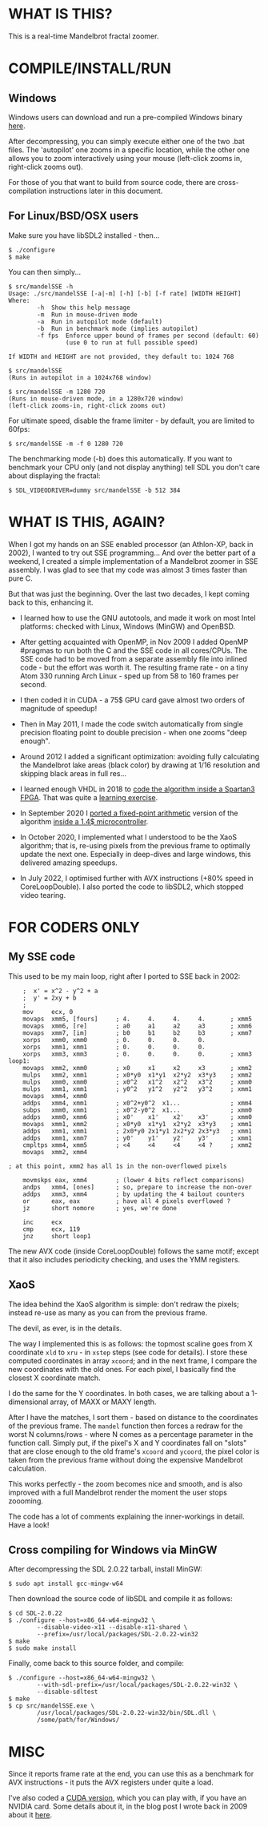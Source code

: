 WHAT IS THIS?
=============

This is a real-time Mandelbrot fractal zoomer.

COMPILE/INSTALL/RUN
===================

Windows
-------
Windows users can download and run a pre-compiled Windows binary
[here](https://github.com/ttsiodras/MandelbrotSSE/releases/download/2.9/mandelSSE-win32-2.9.zip).

After decompressing, you can simply execute either one of the two .bat
files. The 'autopilot' one zooms in a specific location, while the other
one allows you to zoom interactively using your mouse (left-click zooms in,
right-click zooms out).

For those of you that want to build from source code, there are 
cross-compilation instructions later in this document.

For Linux/BSD/OSX users
-----------------------

Make sure you have libSDL2 installed - then...

    $ ./configure
    $ make

You can then simply...

    $ src/mandelSSE -h
    Usage: ./src/mandelSSE [-a|-m] [-h] [-b] [-f rate] [WIDTH HEIGHT]
    Where:
            -h	Show this help message
            -m	Run in mouse-driven mode
            -a	Run in autopilot mode (default)
            -b	Run in benchmark mode (implies autopilot)
            -f fps	Enforce upper bound of frames per second (default: 60)
                    (use 0 to run at full possible speed)

    If WIDTH and HEIGHT are not provided, they default to: 1024 768

    $ src/mandelSSE
    (Runs in autopilot in a 1024x768 window)

    $ src/mandelSSE -m 1280 720
    (Runs in mouse-driven mode, in a 1280x720 window)
    (left-click zooms-in, right-click zooms out)

For ultimate speed, disable the frame limiter - by default, you are
limited to 60fps:

    $ src/mandelSSE -m -f 0 1280 720

The benchmarking mode (-b) does this automatically.
If you want to benchmark your CPU only (and not display anything)
tell SDL you don't care about displaying the fractal:

    $ SDL_VIDEODRIVER=dummy src/mandelSSE -b 512 384

WHAT IS THIS, AGAIN?
====================

When I got my hands on an SSE enabled processor (an Athlon-XP, back in 2002),
I wanted to try out SSE programming... And over the better part of a weekend,
I created a simple implementation of a Mandelbrot zoomer in SSE assembly.
I was glad to see that my code was almost 3 times faster than pure C.

But that was just the beginning.
Over the last two decades, I kept coming back to this, enhancing it.

- I learned how to use the GNU autotools, and made it work on most Intel
  platforms: checked with Linux, Windows (MinGW) and OpenBSD.

- After getting acquainted with OpenMP, in Nov 2009 I added OpenMP #pragmas
  to run both the C and the SSE code in all cores/CPUs. The SSE code had to
  be moved from a separate assembly file into inlined code - but the effort
  was worth it. The resulting frame rate - on a tiny Atom 330 running Arch
  Linux - sped up from 58 to 160 frames per second.

- I then coded it in CUDA - a 75$ GPU card gave almost two orders of
  magnitude of speedup!

- Then in May 2011, I made the code switch automatically from single precision
  floating point to double precision - when one zooms "deep enough".

- Around 2012 I added a significant optimization: avoiding fully calculating
  the Mandelbrot lake areas (black color) by drawing at 1/16 resolution and
  skipping black areas in full res...

- I learned enough VHDL in 2018 to [code the algorithm inside a Spartan3
  FPGA](https://www.youtube.com/watch?v=yFIbjiOWYFY). That was quite a
  [learning exercise](https://github.com/ttsiodras/MandelbrotInVHDL).

- In September 2020 I [ported a fixed-point arithmetic](
  https://github.com/ttsiodras/Blue_Pill_Mandelbrot/) version of the
  algorithm [inside a 1.4$ microcontroller](
  https://www.youtube.com/watch?v=5875JOnFDLg).

- In October 2020, I implemented what I understood to be the XaoS algorithm;
  that is, re-using pixels from the previous frame to optimally update
  the next one. Especially in deep-dives and large windows, this delivered
  amazing speedups.

- In July 2022, I optimised further with AVX instructions (+80% speed
  in CoreLoopDouble). I also ported the code to libSDL2, which stopped
  video tearing.

FOR CODERS ONLY
===============

My SSE code
-----------

This used to be my main loop, right after I ported to SSE back in 2002:

        ;  x' = x^2 - y^2 + a
        ;  y' = 2xy + b
        ;
        mov     ecx, 0
        movaps  xmm5, [fours]     ; 4.     4.     4.     4.       ; xmm5
        movaps  xmm6, [re]        ; a0     a1     a2     a3       ; xmm6
        movaps  xmm7, [im]        ; b0     b1     b2     b3       ; xmm7
        xorps   xmm0, xmm0        ; 0.     0.     0.     0.
        xorps   xmm1, xmm1        ; 0.     0.     0.     0.
        xorps   xmm3, xmm3        ; 0.     0.     0.     0.       ; xmm3
    loop1:
        movaps  xmm2, xmm0        ; x0     x1     x2     x3       ; xmm2
        mulps   xmm2, xmm1        ; x0*y0  x1*y1  x2*y2  x3*y3    ; xmm2
        mulps   xmm0, xmm0        ; x0^2   x1^2   x2^2   x3^2     ; xmm0
        mulps   xmm1, xmm1        ; y0^2   y1^2   y2^2   y3^2     ; xmm1
        movaps  xmm4, xmm0
        addps   xmm4, xmm1        ; x0^2+y0^2  x1...              ; xmm4
        subps   xmm0, xmm1        ; x0^2-y0^2  x1...              ; xmm0
        addps   xmm0, xmm6        ; x0'    x1'    x2'    x3'      ; xmm0
        movaps  xmm1, xmm2        ; x0*y0  x1*y1  x2*y2  x3*y3    ; xmm1
        addps   xmm1, xmm1        ; 2x0*y0 2x1*y1 2x2*y2 2x3*y3   ; xmm1
        addps   xmm1, xmm7        ; y0'    y1'    y2'    y3'      ; xmm1
        cmpltps xmm4, xmm5        ; <4     <4     <4     <4 ?     ; xmm2
        movaps  xmm2, xmm4

    ; at this point, xmm2 has all 1s in the non-overflowed pixels

        movmskps eax, xmm4        ; (lower 4 bits reflect comparisons)
        andps   xmm4, [ones]      ; so, prepare to increase the non-over
        addps   xmm3, xmm4        ; by updating the 4 bailout counters
        or      eax, eax          ; have all 4 pixels overflowed ?
        jz      short nomore      ; yes, we're done

        inc     ecx
        cmp     ecx, 119
        jnz     short loop1

The new AVX code (inside CoreLoopDouble) follows the same motif; except
that it also includes periodicity checking, and uses the YMM registers.

XaoS
----

The idea behind the XaoS algorithm is simple: don't redraw the pixels;
instead re-use as many as you can from the previous frame.

The devil, as ever, is in the details.

The way I implemented this is as follows: the topmost scaline goes
from X coordinate `xld` to `xru` - in `xstep` steps (see code
for details). I store these computed coordinates in array `xcoord`;
and in the next frame, I compare the new coordinates with the old 
ones. For each pixel, I basically find the closest X coordinate match.

I do the same for the Y coordinates. In both cases, we are talking
about a 1-dimensional array, of MAXX or MAXY length.

After I have the matches, I sort them - based on distance to the
coordinates of the previous frame. The `mandel` function then forces
a redraw for the worst N columns/rows - where N comes as a percentage
parameter in the function call. Simply put, if the pixel's
X and Y coordinates fall on "slots" that are close enough to the
old frame's `xcoord` and `ycoord`, the pixel color is taken
from the previous frame without doing the expensive Mandelbrot
calculation.

This works perfectly - the zoom becomes nice and smooth, and is
also improved with a full Mandelbrot render the moment the user
stops zoooming.

The code has a lot of comments explaining the inner-workings in detail.
Have a look!

Cross compiling for Windows via MinGW
-------------------------------------
After decompressing the SDL 2.0.22 tarball, install MinGW:

    $ sudo apt install gcc-mingw-w64

Then download the source code of libSDL and compile it as follows:

    $ cd SDL-2.0.22
    $ ./configure --host=x86_64-w64-mingw32 \
            --disable-video-x11 --disable-x11-shared \
            --prefix=/usr/local/packages/SDL-2.0.22-win32
    $ make
    $ sudo make install

Finally, come back to this source folder, and compile:

    $ ./configure --host=x86_64-w64-mingw32 \
            --with-sdl-prefix=/usr/local/packages/SDL-2.0.22-win32 \
            --disable-sdltest
    $ make
    $ cp src/mandelSSE.exe \
            /usr/local/packages/SDL-2.0.22-win32/bin/SDL.dll \
            /some/path/for/Windows/

MISC
====
Since it reports frame rate at the end, you can use this as a benchmark
for AVX instructions - it puts the AVX registers under quite a load.

I've also coded a
[CUDA version](https://www.thanassis.space/mandelcuda-1.0.tar.bz2),
which you can play with, if you have an NVIDIA card.
Some details about it, in the blog post I wrote back in 2009 about
it [here](https://www.thanassis.space/mandelSSE.html).
